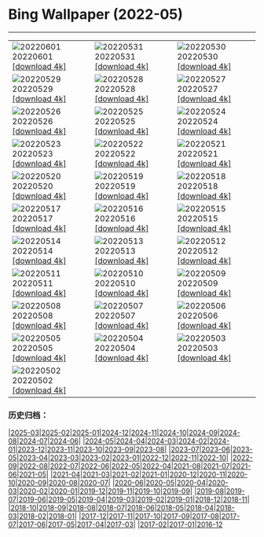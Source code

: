 # Bing Wallpaper (2022-05)
**************

<table><tr><td><img class="wallpaper" src="https://www.bing.com/th?id=OHR.MarovoLagoon_IT-IT2754772081_1920x1080.jpg" alt="20220601"> 20220601 <a href="https://www.bing.com/th?id=OHR.MarovoLagoon_IT-IT2754772081_UHD.jpg">[download 4k]</a></td><td><img class="wallpaper" src="https://www.bing.com/th?id=OHR.ParrotDay_IT-IT5187967304_1920x1080.jpg" alt="20220531"> 20220531 <a href="https://www.bing.com/th?id=OHR.ParrotDay_IT-IT5187967304_UHD.jpg">[download 4k]</a></td><td><img class="wallpaper" src="https://www.bing.com/th?id=OHR.MountFryatt_IT-IT0301172163_1920x1080.jpg" alt="20220530"> 20220530 <a href="https://www.bing.com/th?id=OHR.MountFryatt_IT-IT0301172163_UHD.jpg">[download 4k]</a></td></tr><tr><td><img class="wallpaper" src="https://www.bing.com/th?id=OHR.HyaliteCreek_IT-IT6247695230_1920x1080.jpg" alt="20220529"> 20220529 <a href="https://www.bing.com/th?id=OHR.HyaliteCreek_IT-IT6247695230_UHD.jpg">[download 4k]</a></td><td><img class="wallpaper" src="https://www.bing.com/th?id=OHR.PurnululuNP_IT-IT3946313058_1920x1080.jpg" alt="20220528"> 20220528 <a href="https://www.bing.com/th?id=OHR.PurnululuNP_IT-IT3946313058_UHD.jpg">[download 4k]</a></td><td><img class="wallpaper" src="https://www.bing.com/th?id=OHR.MarinHeadlands_IT-IT2683097298_1920x1080.jpg" alt="20220527"> 20220527 <a href="https://www.bing.com/th?id=OHR.MarinHeadlands_IT-IT2683097298_UHD.jpg">[download 4k]</a></td></tr><tr><td><img class="wallpaper" src="https://www.bing.com/th?id=OHR.Monteverde_IT-IT2174497699_1920x1080.jpg" alt="20220526"> 20220526 <a href="https://www.bing.com/th?id=OHR.Monteverde_IT-IT2174497699_UHD.jpg">[download 4k]</a></td><td><img class="wallpaper" src="https://www.bing.com/th?id=OHR.Alhambra_IT-IT6079483569_1920x1080.jpg" alt="20220525"> 20220525 <a href="https://www.bing.com/th?id=OHR.Alhambra_IT-IT6079483569_UHD.jpg">[download 4k]</a></td><td><img class="wallpaper" src="https://www.bing.com/th?id=OHR.KornatiNP_IT-IT5661369705_1920x1080.jpg" alt="20220524"> 20220524 <a href="https://www.bing.com/th?id=OHR.KornatiNP_IT-IT5661369705_UHD.jpg">[download 4k]</a></td></tr><tr><td><img class="wallpaper" src="https://www.bing.com/th?id=OHR.RedBellied_IT-IT9861324167_1920x1080.jpg" alt="20220523"> 20220523 <a href="https://www.bing.com/th?id=OHR.RedBellied_IT-IT9861324167_UHD.jpg">[download 4k]</a></td><td><img class="wallpaper" src="https://www.bing.com/th?id=OHR.ZebraEgret_IT-IT8107480688_1920x1080.jpg" alt="20220522"> 20220522 <a href="https://www.bing.com/th?id=OHR.ZebraEgret_IT-IT8107480688_UHD.jpg">[download 4k]</a></td><td><img class="wallpaper" src="https://www.bing.com/th?id=OHR.AlbionFalls_IT-IT6525926845_1920x1080.jpg" alt="20220521"> 20220521 <a href="https://www.bing.com/th?id=OHR.AlbionFalls_IT-IT6525926845_UHD.jpg">[download 4k]</a></td></tr><tr><td><img class="wallpaper" src="https://www.bing.com/th?id=OHR.ApisMellifera_IT-IT6084555397_1920x1080.jpg" alt="20220520"> 20220520 <a href="https://www.bing.com/th?id=OHR.ApisMellifera_IT-IT6084555397_UHD.jpg">[download 4k]</a></td><td><img class="wallpaper" src="https://www.bing.com/th?id=OHR.GlassBridge_IT-IT9136947104_1920x1080.jpg" alt="20220519"> 20220519 <a href="https://www.bing.com/th?id=OHR.GlassBridge_IT-IT9136947104_UHD.jpg">[download 4k]</a></td><td><img class="wallpaper" src="https://www.bing.com/th?id=OHR.KansasPrairiefire_IT-IT7664150828_1920x1080.jpg" alt="20220518"> 20220518 <a href="https://www.bing.com/th?id=OHR.KansasPrairiefire_IT-IT7664150828_UHD.jpg">[download 4k]</a></td></tr><tr><td><img class="wallpaper" src="https://www.bing.com/th?id=OHR.SaltPondsMaras_IT-IT7244606634_1920x1080.jpg" alt="20220517"> 20220517 <a href="https://www.bing.com/th?id=OHR.SaltPondsMaras_IT-IT7244606634_UHD.jpg">[download 4k]</a></td><td><img class="wallpaper" src="https://www.bing.com/th?id=OHR.PawneeOwls_IT-IT6855663980_1920x1080.jpg" alt="20220516"> 20220516 <a href="https://www.bing.com/th?id=OHR.PawneeOwls_IT-IT6855663980_UHD.jpg">[download 4k]</a></td><td><img class="wallpaper" src="https://www.bing.com/th?id=OHR.BerninaBloodMoon_IT-IT8619432717_1920x1080.jpg" alt="20220515"> 20220515 <a href="https://www.bing.com/th?id=OHR.BerninaBloodMoon_IT-IT8619432717_UHD.jpg">[download 4k]</a></td></tr><tr><td><img class="wallpaper" src="https://www.bing.com/th?id=OHR.WindmillDay_IT-IT7807068765_1920x1080.jpg" alt="20220514"> 20220514 <a href="https://www.bing.com/th?id=OHR.WindmillDay_IT-IT7807068765_UHD.jpg">[download 4k]</a></td><td><img class="wallpaper" src="https://www.bing.com/th?id=OHR.MaasaiGiraffe_IT-IT6844689776_1920x1080.jpg" alt="20220513"> 20220513 <a href="https://www.bing.com/th?id=OHR.MaasaiGiraffe_IT-IT6844689776_UHD.jpg">[download 4k]</a></td><td><img class="wallpaper" src="https://www.bing.com/th?id=OHR.RedCross_IT-IT6231651988_1920x1080.jpg" alt="20220512"> 20220512 <a href="https://www.bing.com/th?id=OHR.RedCross_IT-IT6231651988_UHD.jpg">[download 4k]</a></td></tr><tr><td><img class="wallpaper" src="https://www.bing.com/th?id=OHR.OiaVillage_IT-IT5843945491_1920x1080.jpg" alt="20220511"> 20220511 <a href="https://www.bing.com/th?id=OHR.OiaVillage_IT-IT5843945491_UHD.jpg">[download 4k]</a></td><td><img class="wallpaper" src="https://www.bing.com/th?id=OHR.GiffordPinchot_IT-IT5020682820_1920x1080.jpg" alt="20220510"> 20220510 <a href="https://www.bing.com/th?id=OHR.GiffordPinchot_IT-IT5020682820_UHD.jpg">[download 4k]</a></td><td><img class="wallpaper" src="https://www.bing.com/th?id=OHR.GoremeNationalPark_IT-IT4673848385_1920x1080.jpg" alt="20220509"> 20220509 <a href="https://www.bing.com/th?id=OHR.GoremeNationalPark_IT-IT4673848385_UHD.jpg">[download 4k]</a></td></tr><tr><td><img class="wallpaper" src="https://www.bing.com/th?id=OHR.MomJoey_IT-IT4160656369_1920x1080.jpg" alt="20220508"> 20220508 <a href="https://www.bing.com/th?id=OHR.MomJoey_IT-IT4160656369_UHD.jpg">[download 4k]</a></td><td><img class="wallpaper" src="https://www.bing.com/th?id=OHR.SwedishAntenna_IT-IT3468049295_1920x1080.jpg" alt="20220507"> 20220507 <a href="https://www.bing.com/th?id=OHR.SwedishAntenna_IT-IT3468049295_UHD.jpg">[download 4k]</a></td><td><img class="wallpaper" src="https://www.bing.com/th?id=OHR.HertfordshireBluebells_IT-IT0795970711_1920x1080.jpg" alt="20220506"> 20220506 <a href="https://www.bing.com/th?id=OHR.HertfordshireBluebells_IT-IT0795970711_UHD.jpg">[download 4k]</a></td></tr><tr><td><img class="wallpaper" src="https://www.bing.com/th?id=OHR.JaliscoAgave_IT-IT5750651181_1920x1080.jpg" alt="20220505"> 20220505 <a href="https://www.bing.com/th?id=OHR.JaliscoAgave_IT-IT5750651181_UHD.jpg">[download 4k]</a></td><td><img class="wallpaper" src="https://www.bing.com/th?id=OHR.WadiRum_IT-IT4694363414_1920x1080.jpg" alt="20220504"> 20220504 <a href="https://www.bing.com/th?id=OHR.WadiRum_IT-IT4694363414_UHD.jpg">[download 4k]</a></td><td><img class="wallpaper" src="https://www.bing.com/th?id=OHR.DuckHen_IT-IT3826787541_1920x1080.jpg" alt="20220503"> 20220503 <a href="https://www.bing.com/th?id=OHR.DuckHen_IT-IT3826787541_UHD.jpg">[download 4k]</a></td></tr><tr><td><img class="wallpaper" src="https://www.bing.com/th?id=OHR.TravertineTurkey_IT-IT2076076843_1920x1080.jpg" alt="20220502"> 20220502 <a href="https://www.bing.com/th?id=OHR.TravertineTurkey_IT-IT2076076843_UHD.jpg">[download 4k]</a></td><td></td><td></td></tr></table>

### 历史归档：

|[2025-03](/../2025-03/2025-03.md)|[2025-02](/../2025-02/2025-02.md)|[2025-01](/../2025-01/2025-01.md)|[2024-12](/../2024-12/2024-12.md)|[2024-11](/../2024-11/2024-11.md)|[2024-10](/../2024-10/2024-10.md)|[2024-09](/../2024-09/2024-09.md)|[2024-08](/../2024-08/2024-08.md)|[2024-07](/../2024-07/2024-07.md)|[2024-06](/../2024-06/2024-06.md)|
|[2024-05](/../2024-05/2024-05.md)|[2024-04](/../2024-04/2024-04.md)|[2024-03](/../2024-03/2024-03.md)|[2024-02](/../2024-02/2024-02.md)|[2024-01](/../2024-01/2024-01.md)|[2023-12](/../2023-12/2023-12.md)|[2023-11](/../2023-11/2023-11.md)|[2023-10](/../2023-10/2023-10.md)|[2023-09](/../2023-09/2023-09.md)|[2023-08](/../2023-08/2023-08.md)|
|[2023-07](/../2023-07/2023-07.md)|[2023-06](/../2023-06/2023-06.md)|[2023-05](/../2023-05/2023-05.md)|[2023-04](/../2023-04/2023-04.md)|[2023-03](/../2023-03/2023-03.md)|[2023-02](/../2023-02/2023-02.md)|[2023-01](/../2023-01/2023-01.md)|[2022-12](/../2022-12/2022-12.md)|[2022-11](/../2022-11/2022-11.md)|[2022-10](/../2022-10/2022-10.md)|
|[2022-09](/../2022-09/2022-09.md)|[2022-08](/../2022-08/2022-08.md)|[2022-07](/../2022-07/2022-07.md)|[2022-06](/../2022-06/2022-06.md)|[2022-05](/2022-05.md)|[2022-04](/../2022-04/2022-04.md)|[2021-08](/../2021-08/2021-08.md)|[2021-07](/../2021-07/2021-07.md)|[2021-06](/../2021-06/2021-06.md)|[2021-05](/../2021-05/2021-05.md)|
|[2021-04](/../2021-04/2021-04.md)|[2021-03](/../2021-03/2021-03.md)|[2021-02](/../2021-02/2021-02.md)|[2021-01](/../2021-01/2021-01.md)|[2020-12](/../2020-12/2020-12.md)|[2020-11](/../2020-11/2020-11.md)|[2020-10](/../2020-10/2020-10.md)|[2020-09](/../2020-09/2020-09.md)|[2020-08](/../2020-08/2020-08.md)|[2020-07](/../2020-07/2020-07.md)|
|[2020-06](/../2020-06/2020-06.md)|[2020-05](/../2020-05/2020-05.md)|[2020-04](/../2020-04/2020-04.md)|[2020-03](/../2020-03/2020-03.md)|[2020-02](/../2020-02/2020-02.md)|[2020-01](/../2020-01/2020-01.md)|[2019-12](/../2019-12/2019-12.md)|[2019-11](/../2019-11/2019-11.md)|[2019-10](/../2019-10/2019-10.md)|[2019-09](/../2019-09/2019-09.md)|
|[2019-08](/../2019-08/2019-08.md)|[2019-07](/../2019-07/2019-07.md)|[2019-06](/../2019-06/2019-06.md)|[2019-05](/../2019-05/2019-05.md)|[2019-04](/../2019-04/2019-04.md)|[2019-03](/../2019-03/2019-03.md)|[2019-02](/../2019-02/2019-02.md)|[2019-01](/../2019-01/2019-01.md)|[2018-12](/../2018-12/2018-12.md)|[2018-11](/../2018-11/2018-11.md)|
|[2018-10](/../2018-10/2018-10.md)|[2018-09](/../2018-09/2018-09.md)|[2018-08](/../2018-08/2018-08.md)|[2018-07](/../2018-07/2018-07.md)|[2018-06](/../2018-06/2018-06.md)|[2018-05](/../2018-05/2018-05.md)|[2018-04](/../2018-04/2018-04.md)|[2018-03](/../2018-03/2018-03.md)|[2018-02](/../2018-02/2018-02.md)|[2018-01](/../2018-01/2018-01.md)|
|[2017-12](/../2017-12/2017-12.md)|[2017-11](/../2017-11/2017-11.md)|[2017-10](/../2017-10/2017-10.md)|[2017-09](/../2017-09/2017-09.md)|[2017-08](/../2017-08/2017-08.md)|[2017-07](/../2017-07/2017-07.md)|[2017-06](/../2017-06/2017-06.md)|[2017-05](/../2017-05/2017-05.md)|[2017-04](/../2017-04/2017-04.md)|[2017-03](/../2017-03/2017-03.md)|
|[2017-02](/../2017-02/2017-02.md)|[2017-01](/../2017-01/2017-01.md)|[2016-12](/../2016-12/2016-12.md)